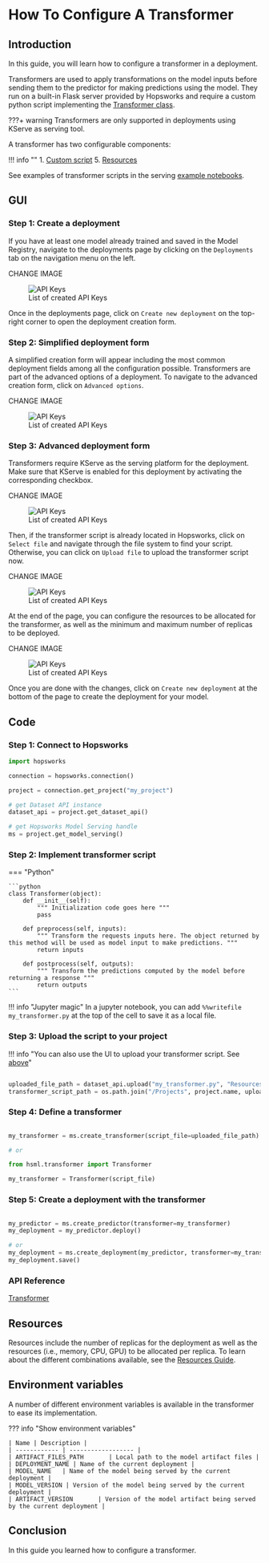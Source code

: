 # How To Configure A Transformer

## Introduction

In this guide, you will learn how to configure a transformer in a deployment.

Transformers are used to apply transformations on the model inputs before sending them to the predictor for making predictions using the model. They run on a built-in Flask server provided by Hopsworks and require a custom python script implementing the [Transformer class](#step-2-implement-transformer-script).

???+ warning
    Transformers are only supported in deployments using KServe as serving tool.

A transformer has two configurable components:

!!! info ""
    1. [Custom script](#step-2-implement-transformer-script)
    5. [Resources](#resources)

See examples of transformer scripts in the serving [example notebooks](https://github.com/logicalclocks/hops-examples/blob/master/notebooks/ml/serving).

## GUI

### Step 1: Create a deployment

If you have at least one model already trained and saved in the Model Registry, navigate to the deployments page by clicking on the `Deployments` tab on the navigation menu on the left.

<!-- TODO: Add image with sidebar menu -->

<p color=red>CHANGE IMAGE</p>
<p align="center">
  <figure>
    <img src="../../../../assets/images/guides/project/project_overview.png" alt="API Keys">
    <figcaption>List of created API Keys</figcaption>
  </figure>
</p>

Once in the deployments page, click on `Create new deployment` on the top-right corner to open the deployment creation form.

### Step 2: Simplified deployment form

A simplified creation form will appear including the most common deployment fields among all the configuration possible. Transformers are part of the advanced options of a deployment. To navigate to the advanced creation form, click on `Advanced options`.

<!-- TODO: Image highlighting the button -->
<p color=red>CHANGE IMAGE</p>
<p align="center">
  <figure>
    <img src="../../../../assets/images/guides/project/project_overview.png" alt="API Keys">
    <figcaption>List of created API Keys</figcaption>
  </figure>
</p>

### Step 3: Advanced deployment form

Transformers require KServe as the serving platform for the deployment. Make sure that KServe is enabled for this deployment by activating the corresponding checkbox.

<!-- TODO: Image KServe checkbox -->
<p color=red>CHANGE IMAGE</p>
<p align="center">
  <figure>
    <img src="../../../../assets/images/guides/project/project_overview.png" alt="API Keys">
    <figcaption>List of created API Keys</figcaption>
  </figure>
</p>

Then, if the transformer script is already located in Hopsworks, click on `Select file` and navigate through the file system to find your script.
Otherwise, you can click on `Upload file` to upload the transformer script now.

<!-- TODO: Image of transformer section with the two buttons -->
<p color=red>CHANGE IMAGE</p>
<p align="center">
  <figure>
    <img src="../../../../assets/images/guides/project/project_overview.png" alt="API Keys">
    <figcaption>List of created API Keys</figcaption>
  </figure>
</p>

At the end of the page, you can configure the resources to be allocated for the transformer, as well as the minimum and maximum number of replicas to be deployed.

<!-- TODO: Image of transformer resources config -->
<p color=red>CHANGE IMAGE</p>
<p align="center">
  <figure>
    <img src="../../../../assets/images/guides/project/project_overview.png" alt="API Keys">
    <figcaption>List of created API Keys</figcaption>
  </figure>
</p>

Once you are done with the changes, click on `Create new deployment` at the bottom of the page to create the deployment for your model.

## Code

### Step 1: Connect to Hopsworks

```python
import hopsworks

connection = hopsworks.connection()

project = connection.get_project("my_project")

# get Dataset API instance
dataset_api = project.get_dataset_api()

# get Hopsworks Model Serving handle
ms = project.get_model_serving()
```

### Step 2: Implement transformer script

=== "Python"

    ```python
    class Transformer(object):
        def __init__(self):
            """ Initialization code goes here """
            pass

        def preprocess(self, inputs):
            """ Transform the requests inputs here. The object returned by this method will be used as model input to make predictions. """
            return inputs

        def postprocess(self, outputs):
            """ Transform the predictions computed by the model before returning a response """
            return outputs
    ```

!!! info "Jupyter magic"
    In a jupyter notebook, you can add `%%writefile my_transformer.py` at the top of the cell to save it as a local file.

### Step 3: Upload the script to your project

!!! info "You can also use the UI to upload your transformer script. See [above](#step-3-advanced-deployment-form)"
 
```python

uploaded_file_path = dataset_api.upload("my_transformer.py", "Resources", overwrite=True)
transformer_script_path = os.path.join("/Projects", project.name, uploaded_file_path)
```

### Step 4: Define a transformer

```python

my_transformer = ms.create_transformer(script_file=uploaded_file_path)

# or

from hsml.transformer import Transformer

my_transformer = Transformer(script_file)
```

### Step 5: Create a deployment with the transformer

```python

my_predictor = ms.create_predictor(transformer=my_transformer)
my_deployment = my_predictor.deploy()

# or
my_deployment = ms.create_deployment(my_predictor, transformer=my_transformer)
my_deployment.save()
```

### API Reference

[Transformer](https://docs.hopsworks.ai/hopsworks-api/dev/generated/api/transformer/)

## Resources

Resources include the number of replicas for the deployment as well as the resources (i.e., memory, CPU, GPU) to be allocated per replica. To learn about the different combinations available, see the [Resources Guide](resources.md).

## Environment variables

A number of different environment variables is available in the transformer to ease its implementation.

??? info "Show environment variables"

    | Name | Description |
    | ------------ | ------------------ |
    | ARTIFACT_FILES_PATH       | Local path to the model artifact files |
    | DEPLOYMENT_NAME | Name of the current deployment |
    | MODEL_NAME   | Name of the model being served by the current deployment |
    | MODEL_VERSION | Version of the model being served by the current deployment |
    | ARTIFACT_VERSION       | Version of the model artifact being served by the current deployment |

## Conclusion

In this guide you learned how to configure a transformer.